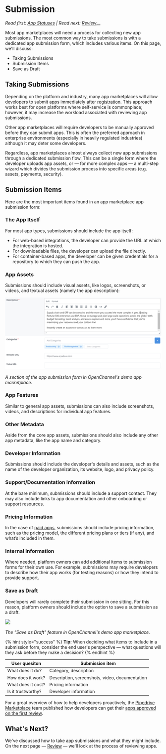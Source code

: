 # Submission

_Read first:_ [_App Statuses_](https://blueprint.openchannel.io/management/app-statuses/) _| Read next:‌_ [_Review_](http://blueprint.openchannel.io/management/review/)__

Most app marketplaces will need a process for collecting new app submissions. The most common way to take submissions is with a dedicated app submission form, which includes various items. On this page, we'll discuss:

* Taking Submissions
* Submission Items
* Save as Draft

## Taking Submissions

Depending on the platform and industry, many app marketplaces will allow developers to submit apps immediately after [registration](http://blueprint.openchannel.io/developer/onboarding/). This approach works best for open platforms where self-service is commonplace; however, it may increase the workload associated with reviewing app submissions.

Other app marketplaces will require developers to be manually approved before they can submit apps. This is often the preferred approach in enterprise environments (especially in heavily regulated industries) although it may deter some developers.

Regardless, app marketplaces almost always collect new app submissions through a dedicated submission flow. This can be a single form where the developer uploads app assets, or — for more complex apps — a multi-step wizard which divides the submission process into specific areas (e.g. assets, payments, security).

## Submission Items

Here are the most important items found in an app marketplace app submission form:

### The App Itself

For most app types, submissions should include the app itself:

* For web-based integrations, the developer can provide the URL at which the integration is hosted.
* For downloadable files, the developer can upload the file directly.
* For container-based apps, the developer can be given credentials for a repository to which they can push the app.

### App Assets

Submissions should include visual assets, like logos, screenshots, or videos, and textual assets (namely the app description):

![](<../.gitbook/assets/image (3).png>)

_A section of the app submission form in OpenChannel's demo app marketplace._

### App Features

Similar to general app assets, submissions can also include screenshots, videos, and descriptions for individual app features.

### Other Metadata

Aside from the core app assets, submissions should also include any other app metadata, like the app name and category.

### Developer Information

Submissions should include the developer's details and assets, such as the name of the developer organization, its website, logo, and privacy policy.

### Support/Documentation Information

At the bare minimum, submissions should include a support contact. They may also include links to app documentation and other onboarding or support resources.

### Pricing Information

In the case of [paid apps](http://blueprint.openchannel.io/success/monetization/), submissions should include pricing information, such as the pricing model, the different pricing plans or tiers (if any), and what’s included in them.

### Internal Information

Where needed, platform owners can add additional items to submission forms for their own use. For example, submissions may require developers to describe how their app works (for testing reasons) or how they intend to provide support.

### Save as Draft

Developers will rarely complete their submission in one sitting. For this reason, platform owners should include the option to save a submission as a draft.

![](https://lh4.googleusercontent.com/iodZEOswGqkDaJTTzX59HCROmSk4EkPFcdn4834x51m\_cyI0S8lb51qtoq6G\_njtpvUrT4XLin72MyhFoYMXHqznFOUKyoC-M3cg8HARCrSEQ74WHu7OHIQrZm-9\_PtGhMbNd7IC)

_The "Save as Draft" feature in OpenChannel's demo app marketplace._

{% hint style="success" %}
**Tip:** When deciding what items to include in a submission form, consider the end user's perspective — what questions will they ask before they make a decision?
{% endhint %}

| User quesiton      | Submission item                                |
| ------------------ | ---------------------------------------------- |
| What does it do?   | Category, description                          |
| How does it work?  | Description, screenshots, video, documentation |
| What does it cost? | Pricing information                            |
| Is it trustworthy? | Developer information                          |

For a great overview of how to help developers proactively, the [Pipedrive Marketplace](https://marketplace.pipedrive.com) team published how developers can get their [apps approved on the first review](https://medium.com/pipedrive-engineering/getting-your-marketplace-app-approved-on-the-first-review-is-it-even-possible-628b7e5eca47).

## What's Next?

We've discussed how to take app submissions and what they might include. On the next page — [Review](http://blueprint.openchannel.io/management/review/) — we'll look at the process of reviewing apps.
